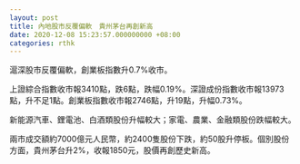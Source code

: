 ```yaml
---
layout: post
title: 內地股市反覆偏軟　貴州茅台再創新高
date: 2020-12-08 15:23:57.000000000 +08:00
categories: rthk
---
```


滬深股市反覆偏軟，創業板指數升0.7%收市。

上證綜合指數收市報3410點，跌6點，跌幅0.19%。深證成份指數收市報13973點，升不足1點。創業板指數收市報2746點，升19點，升幅0.73%。

新能源汽車、鋰電池、白酒類股份升幅較大；家電、農業、金融類股份跌幅較大。

兩市成交額約7000億元人民幣，約2400隻股份下跌，約50股升停板。個別股份方面，貴州茅台升2%，收報1850元，股價再創歷史新高。
